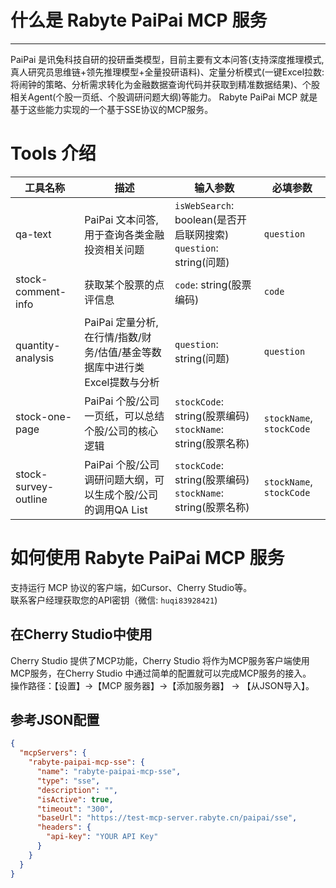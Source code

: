 # 什么是 Rabyte PaiPai MCP 服务

---
PaiPai 是讯兔科技自研的投研垂类模型，目前主要有文本问答(支持深度推理模式,真人研究员思维链+领先推理模型+全量投研语料)、定量分析模式(一键Excel拉数:将闹钟的策略、分析需求转化为金融数据查询代码并获取到精准数据结果)、个股相关Agent(个股一页纸、个股调研问题大纲)等能力。 Rabyte PaiPai MCP 就是基于这些能力实现的一个基于SSE协议的MCP服务。


# Tools 介绍

| 工具名称 | 描述 | 输入参数 | 必填参数 |
|---------|------|---------|---------|
| qa-text | PaiPai 文本问答,用于查询各类金融投资相关问题 | `isWebSearch`: boolean(是否开启联网搜索)<br>`question`: string(问题) | `question` |
| stock-comment-info | 获取某个股票的点评信息 | `code`: string(股票编码) | `code` |
| quantity-analysis | PaiPai 定量分析, 在行情/指数/财务/估值/基金等数据库中进行类Excel提数与分析 | `question`: string(问题) | `question` |
| stock-one-page | PaiPai 个股/公司一页纸，可以总结个股/公司的核心逻辑 | `stockCode`: string(股票编码)<br>`stockName`: string(股票名称) | `stockName`, `stockCode` |
| stock-survey-outline | PaiPai 个股/公司调研问题大纲，可以生成个股/公司的调用QA List | `stockCode`: string(股票编码)<br>`stockName`: string(股票名称) | `stockName`, `stockCode` |




# 如何使用 Rabyte PaiPai MCP 服务
支持运行 MCP 协议的客户端，如Cursor、Cherry Studio等。  
联系客户经理获取您的API密钥（微信: `huqi83928421`)


## 在Cherry Studio中使用

Cherry Studio 提供了MCP功能，Cherry Studio 将作为MCP服务客户端使用MCP服务，在Cherry Studio 中通过简单的配置就可以完成MCP服务的接入。  
操作路径：【设置】->【MCP 服务器】->【添加服务器】 -> 【从JSON导入】。

## 参考JSON配置
```json
{
  "mcpServers": {
    "rabyte-paipai-mcp-sse": {
      "name": "rabyte-paipai-mcp-sse",
      "type": "sse",
      "description": "",
      "isActive": true,
      "timeout": "300",
      "baseUrl": "https://test-mcp-server.rabyte.cn/paipai/sse",
      "headers": {
        "api-key": "YOUR API Key"
      }
    }
  }
}

```



